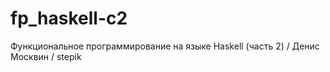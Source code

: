 # fp_haskell-c2
Функциональное программирование на языке Haskell (часть 2) / Денис Москвин / stepik
